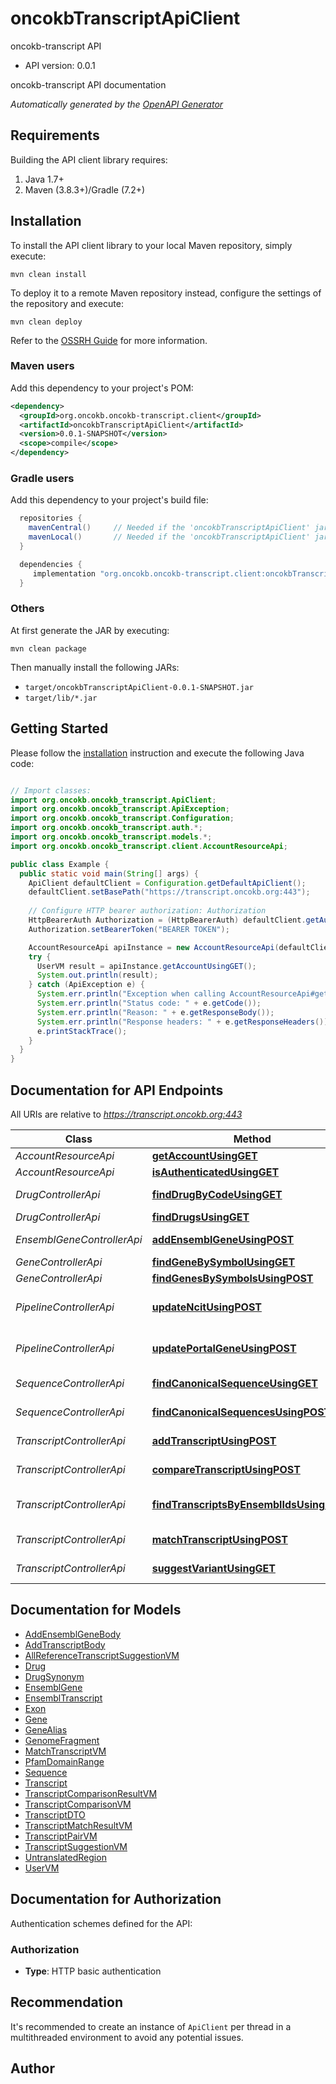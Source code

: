# oncokbTranscriptApiClient

oncokb-transcript API
- API version: 0.0.1

oncokb-transcript API documentation


*Automatically generated by the [OpenAPI Generator](https://openapi-generator.tech)*


## Requirements

Building the API client library requires:
1. Java 1.7+
2. Maven (3.8.3+)/Gradle (7.2+)

## Installation

To install the API client library to your local Maven repository, simply execute:

```shell
mvn clean install
```

To deploy it to a remote Maven repository instead, configure the settings of the repository and execute:

```shell
mvn clean deploy
```

Refer to the [OSSRH Guide](http://central.sonatype.org/pages/ossrh-guide.html) for more information.

### Maven users

Add this dependency to your project's POM:

```xml
<dependency>
  <groupId>org.oncokb.oncokb-transcript.client</groupId>
  <artifactId>oncokbTranscriptApiClient</artifactId>
  <version>0.0.1-SNAPSHOT</version>
  <scope>compile</scope>
</dependency>
```

### Gradle users

Add this dependency to your project's build file:

```groovy
  repositories {
    mavenCentral()     // Needed if the 'oncokbTranscriptApiClient' jar has been published to maven central.
    mavenLocal()       // Needed if the 'oncokbTranscriptApiClient' jar has been published to the local maven repo.
  }

  dependencies {
     implementation "org.oncokb.oncokb-transcript.client:oncokbTranscriptApiClient:0.0.1-SNAPSHOT"
  }
```

### Others

At first generate the JAR by executing:

```shell
mvn clean package
```

Then manually install the following JARs:

* `target/oncokbTranscriptApiClient-0.0.1-SNAPSHOT.jar`
* `target/lib/*.jar`

## Getting Started

Please follow the [installation](#installation) instruction and execute the following Java code:

```java

// Import classes:
import org.oncokb.oncokb_transcript.ApiClient;
import org.oncokb.oncokb_transcript.ApiException;
import org.oncokb.oncokb_transcript.Configuration;
import org.oncokb.oncokb_transcript.auth.*;
import org.oncokb.oncokb_transcript.models.*;
import org.oncokb.oncokb_transcript.client.AccountResourceApi;

public class Example {
  public static void main(String[] args) {
    ApiClient defaultClient = Configuration.getDefaultApiClient();
    defaultClient.setBasePath("https://transcript.oncokb.org:443");
    
    // Configure HTTP bearer authorization: Authorization
    HttpBearerAuth Authorization = (HttpBearerAuth) defaultClient.getAuthentication("Authorization");
    Authorization.setBearerToken("BEARER TOKEN");

    AccountResourceApi apiInstance = new AccountResourceApi(defaultClient);
    try {
      UserVM result = apiInstance.getAccountUsingGET();
      System.out.println(result);
    } catch (ApiException e) {
      System.err.println("Exception when calling AccountResourceApi#getAccountUsingGET");
      System.err.println("Status code: " + e.getCode());
      System.err.println("Reason: " + e.getResponseBody());
      System.err.println("Response headers: " + e.getResponseHeaders());
      e.printStackTrace();
    }
  }
}

```

## Documentation for API Endpoints

All URIs are relative to *https://transcript.oncokb.org:443*

Class | Method | HTTP request | Description
------------ | ------------- | ------------- | -------------
*AccountResourceApi* | [**getAccountUsingGET**](docs/AccountResourceApi.md#getAccountUsingGET) | **GET** /api/account | getAccount
*AccountResourceApi* | [**isAuthenticatedUsingGET**](docs/AccountResourceApi.md#isAuthenticatedUsingGET) | **GET** /api/authenticate | isAuthenticated
*DrugControllerApi* | [**findDrugByCodeUsingGET**](docs/DrugControllerApi.md#findDrugByCodeUsingGET) | **GET** /api/drugs/search-by-code/{code} | findDrugByCode
*DrugControllerApi* | [**findDrugsUsingGET**](docs/DrugControllerApi.md#findDrugsUsingGET) | **GET** /api/drugs/search | findDrugs
*EnsemblGeneControllerApi* | [**addEnsemblGeneUsingPOST**](docs/EnsemblGeneControllerApi.md#addEnsemblGeneUsingPOST) | **POST** /api/add-ensembl-gene | addEnsemblGene
*GeneControllerApi* | [**findGeneBySymbolUsingGET**](docs/GeneControllerApi.md#findGeneBySymbolUsingGET) | **GET** /api/find-genes | findGeneBySymbol
*GeneControllerApi* | [**findGenesBySymbolsUsingPOST**](docs/GeneControllerApi.md#findGenesBySymbolsUsingPOST) | **POST** /api/find-genes | findGenesBySymbols
*PipelineControllerApi* | [**updateNcitUsingPOST**](docs/PipelineControllerApi.md#updateNcitUsingPOST) | **POST** /api/pipeline/update-ncit | updateNcit
*PipelineControllerApi* | [**updatePortalGeneUsingPOST**](docs/PipelineControllerApi.md#updatePortalGeneUsingPOST) | **POST** /api/pipeline/update-gene | updatePortalGene
*SequenceControllerApi* | [**findCanonicalSequenceUsingGET**](docs/SequenceControllerApi.md#findCanonicalSequenceUsingGET) | **GET** /api/find-canonical-sequences | findCanonicalSequence
*SequenceControllerApi* | [**findCanonicalSequencesUsingPOST**](docs/SequenceControllerApi.md#findCanonicalSequencesUsingPOST) | **POST** /api/find-canonical-sequences | findCanonicalSequences
*TranscriptControllerApi* | [**addTranscriptUsingPOST**](docs/TranscriptControllerApi.md#addTranscriptUsingPOST) | **POST** /api/add-transcript | addTranscript
*TranscriptControllerApi* | [**compareTranscriptUsingPOST**](docs/TranscriptControllerApi.md#compareTranscriptUsingPOST) | **POST** /api/compare-transcript/{hugoSymbol} | compareTranscript
*TranscriptControllerApi* | [**findTranscriptsByEnsemblIdsUsingPOST**](docs/TranscriptControllerApi.md#findTranscriptsByEnsemblIdsUsingPOST) | **POST** /api/find-transcripts-by-ensembl-ids | findTranscriptsByEnsemblIds
*TranscriptControllerApi* | [**matchTranscriptUsingPOST**](docs/TranscriptControllerApi.md#matchTranscriptUsingPOST) | **POST** /api/match-transcript/{hugoSymbol} | matchTranscript
*TranscriptControllerApi* | [**suggestVariantUsingGET**](docs/TranscriptControllerApi.md#suggestVariantUsingGET) | **GET** /api/suggest-variant/{hugoSymbol} | suggestVariant


## Documentation for Models

 - [AddEnsemblGeneBody](docs/AddEnsemblGeneBody.md)
 - [AddTranscriptBody](docs/AddTranscriptBody.md)
 - [AllReferenceTranscriptSuggestionVM](docs/AllReferenceTranscriptSuggestionVM.md)
 - [Drug](docs/Drug.md)
 - [DrugSynonym](docs/DrugSynonym.md)
 - [EnsemblGene](docs/EnsemblGene.md)
 - [EnsemblTranscript](docs/EnsemblTranscript.md)
 - [Exon](docs/Exon.md)
 - [Gene](docs/Gene.md)
 - [GeneAlias](docs/GeneAlias.md)
 - [GenomeFragment](docs/GenomeFragment.md)
 - [MatchTranscriptVM](docs/MatchTranscriptVM.md)
 - [PfamDomainRange](docs/PfamDomainRange.md)
 - [Sequence](docs/Sequence.md)
 - [Transcript](docs/Transcript.md)
 - [TranscriptComparisonResultVM](docs/TranscriptComparisonResultVM.md)
 - [TranscriptComparisonVM](docs/TranscriptComparisonVM.md)
 - [TranscriptDTO](docs/TranscriptDTO.md)
 - [TranscriptMatchResultVM](docs/TranscriptMatchResultVM.md)
 - [TranscriptPairVM](docs/TranscriptPairVM.md)
 - [TranscriptSuggestionVM](docs/TranscriptSuggestionVM.md)
 - [UntranslatedRegion](docs/UntranslatedRegion.md)
 - [UserVM](docs/UserVM.md)


## Documentation for Authorization

Authentication schemes defined for the API:
### Authorization

- **Type**: HTTP basic authentication


## Recommendation

It's recommended to create an instance of `ApiClient` per thread in a multithreaded environment to avoid any potential issues.

## Author



